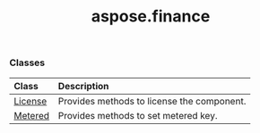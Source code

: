 ﻿---
title: aspose.finance
second_title: Aspose.Finance for Python via .NET API References
description: 
type: docs
weight: 10
url: /python-net/aspose.finance/
is_root: false
---



### Classes
| Class | Description |
| :- | :- |
| [License](/finance/python-net/aspose.finance/license) | Provides methods to license the component. |
| [Metered](/finance/python-net/aspose.finance/metered) | Provides methods to set metered key. |



